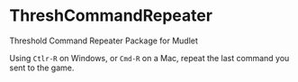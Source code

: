 # ThreshCommandRepeater
Threshold Command Repeater Package for Mudlet

Using `Ctlr-R` on Windows, or `Cmd-R` on a Mac, repeat the last command you sent to the game.
